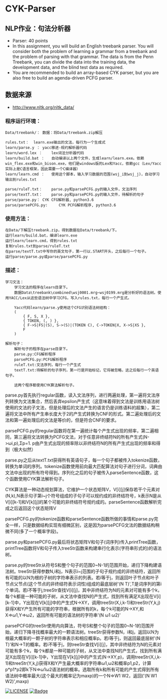 # CYK-Parser
## NLP作业：句法分析器

- Parser: 40 points 
- In this assignment, you will build an English treebank parser. You will consider both the problem of learning a grammar from a treebank and the problem of parsing with that grammar.
  The data is from the Penn Treebank, you can divide the data into the training data, the development data, and the blind test data as required.
- You are recommended to build an array-based CYK parser, but you are also free to build an agenda-driven PCFG parser.

## 数据来源
- http://www.nltk.org/nltk_data/

### 程序运行环境：
	Data/treebank/： 数据：将Data/treebank.zip解压
	
	rules.txt：	learn.exe输出的文法，每行为一个生成式
	learn/parse.y ：	yacc移进-规约解析器代码
	learn/word.lex ：	lex词法分析器代码
	learn/build.bat ：	自动编译以上两个文件，生成learn/learn.exe。依赖win_flex.exe和win_bison.exe，他们是windows版的Lex和Yacc，依赖gcc（Lex/Yacc实际上是C语言框架，因此需要一个C编译器）
	learn/learn.cmd ：	使用这个脚本，输入学习数据的范围(wsj_i到wsj_j)，自动学习输出到rules.txt
	
	parse/ruleT.txt：	parse.py和parsePCFG.py的输入文件，文法序列
	parse/textT.txt：	parse.py和parsePCFG.py的输入文件，待解析的句子
	parse/parse.py：	CYK CFG解析器, python3.6
	parse/parsePCFG.py: 	CYK PCFG解析程序, python3.6
	
### 使用方法：
	在Data/下解压treebank.zip，得到数据在Data/treebank/下。
	运行learn/build.bat，编译learn.exe
	运行learn/learn.cmd，得到rules.txt
	复制rules.txt到parse/ruleT.txt
	在parse/textT.txt中写你的英文句子，第一行以.START开头，之后每行一个句子。
	运行parse/parse.py或parse/parsePCFG.py
	
### 描述：
	学习文法：
		学习文法的程序在learn目录下。
		数据Data\treebank\combined\wsj0001.mrg~wsj0199.mrg是分析好的语法树。使用YACC/Lex从这些语法树中学习CFG，写入rules.txt，每行一个产生式。
		
		Yacc代码learn/parse.y使用这个CFG识别语法树结构：
        (
            { F, S, X },
            { TOKEN, (, ) },
            { F->S|FS|(S), S->(S)|(TOKEN C), C->TOKEN|X, X->S|XS },
            F
        )
	
	解析句子：
		解析句子的程序在parse目录下。
		parse.py:CFG解析程序
		parsePCFG.py:PCFG解析程序
		ruleT.txt:文法序列，每行一个产生式
		textT.txt:待解析的句子序列，第一行是开始标记，它将被忽略，这之后每行一个英语句子。
		
		这两个程序都使用CYK算法解析句子。

parse.py首先执行regular函数，读入文法序列，进行两遍处理，第一遍将文法序列转换为文法集合，然后丢弃epsilon产生式（这意味着得到文法是训练用语法树使用的文法的子文法，但是处理后的文法产生的语言仍是训练语料的超集），第二遍将文法中所有产生串长度大于2的产生式转换为CNF的形式。第二遍处理后的文法和第一遍处理后的文法是等价的，但是符合CNF的要求。

parsePCFG.py的regular函数将在第一遍统计每个产生式出现的频率，第二遍相同，第三遍将文法转换为PCFG文法，对于任意非终结符N的所有产生式(N->ωi,p),Σp=1. p由产生式出现的频率除以非终结符N的所有产生式出现的频率和得到（极大似然）
		
parse.py之后从textT.txt获得所有英语句子，每一个句子都被传入tokenize函数，转换为单词的序列。tokenize函数使用前向最大匹配算法对句子进行分词，词典由文法中出现的所有符号得到。序列化之后的句子被传入parseSentence函数，这个函数使用CYK算法解析句子。
		
CYK算法是一种动态规划算法，它维护一个状态矩阵V，V[i][j]保存若干个元素对(N,k),N表示句子第i~j个符号组成的子句子可以规约成的非终结符号，k表示N是从V[i][k-1]和V[k][j]的某个可能的非终结符号规约成的。parseSentence函数解析完成之后返回这个状态矩阵V
		
parsePCFG.py的tokenize函数和parseSentence函数所做的事情和parse.py完全一样，只是数据结构实现有细微区别，这是因为parsePCFG文法的数据结构稍微不同(多了一个概率字段)。
	
parse.py和parsePCFG.py最后将状态矩阵V和句子(词序列)传入printTree函数，printTree函数将V和句子传入treeStr函数来构建串行化表示(字符串形式的)的语法树。
		
parse.py的treeStr从符号S和整个句子的范围0\~N-1的范围开始，递归下降构建语法树。treeStr获得参数N,i和j，N表示i\~j范围的子句子规约成的非终结符，返回所有可能的以N为根的子树的字符串表示的列表。若i等于j，则返回叶子节点和叶子节点父节点(这个节点的非终结符表示词性)组成的最底层树'(N T)',T是词序列的第i个单词。若i不等于j,treeStr查找V[i][j]，其中非终结符为N的元素对可能有多个k，每个k都是一种可能的子树，从文法中查找N的产生式，找到所有满足X出现在V[i][k-1]中，Y出现在V[k][j]中的产生式N->XY，调用treeStr(X,i,k-1)和treeStr(Y,k,j)获得X和Y产生所有可能的字符串，根据所有的k，每个k可能的N->XY,和X=>ω1,Y=>ω2，返回所有可能的语法树的字符串'(N ω1 ω2)'
		
parsePCFG的treeStr使用内向算法，符号S和整个句子的范围0~N-1的范围开始，递归下降寻找概率最大的一颗语法树。treeStr获得参数N，i和j，返回以N为根最大概率的一颗子树的字符串表示和相应概率p。若i等于j，则返回最底层树'(N T)'和N->T的概率。若i不等于j，则treeStr查找V[i][j]，其中非终结符为N的元素对可能有多个k，每个k都是一种可能的子树，从文法中查找N的产生式，找到所有满足X出现在V[i][k-1]中，Y出现在V[k][j]中的产生式(N->XY,p)，调用treeStr(X,i,k-1)和treeStr(Y,k,j)获得X和Y产生最大概率的字符串ω1,ω2和概率p1,p2，计算p\*p1\*p2即k下N=>ω1ω2语法树的概率。选取所有k和所有可能的产生式得到所有语法树中概率最大(这个最大的概率记为maxp)的一个N=>W1 W2，返回('(N W1 W2)',maxp)

[![LICENSE](https://img.shields.io/badge/license-Anti%20996-blue.svg)](https://github.com/996icu/996.ICU/blob/master/LICENSE)
[![Badge](https://img.shields.io/badge/link-996.icu-red.svg)](https://996.icu/#/zh_CN)
